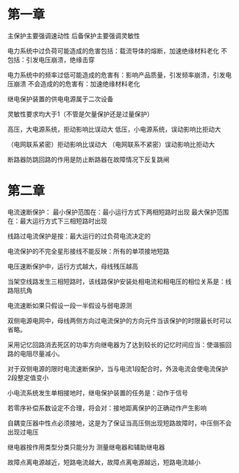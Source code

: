 # 第一章

主保护主要强调速动性
后备保护主要强调灵敏性

电力系统中过负荷可能造成的危害包括：载流导体的熔断，加速绝缘材料老化
不包括：引发电压崩溃，绝缘击穿

电力系统中的频率过低可能造成的危害有：影响产品质量，引发频率崩溃，引发电压崩溃
不会造成的的危害有：加速绝缘材料老化

继电保护装置的供电电源属于二次设备

灵敏性要求均大于1（不管是欠量保护还是过量保护）

高压，大电源系统，拒动影响比误动大
低压，小电源系统，误动影响比拒动大

（电网联系紧密）拒动影响比误动大
（电网联系不紧密）误动影响比拒动大

断路器防跳回路的作用是防止断路器在故障情况下反复跳闸

# 第二章

电流速断保护：
最小保护范围在：最小运行方式下两相短路时出现
最大保护范围在：最大运行方式下三相短路时出现

线路过电流保护是按：最大运行的过负荷电流决定的

电流保护的不完全星形接线不能反映：所有的单项接地短路

电压速断保护中，运行方式越大，母线残压越高

当架空线路发生三相短路时，该线路保护安装处相电流和相电压的相位关系是：线路阻抗角

电流速断如果只假设一段一半假设与弱电源测

双侧电源电网中，母线两侧方向过电流保护的方向元件当该保护的时限最长时可以省略。

采用记忆回路消去死区的功率方向继电器为了达到较长的记忆时间应当：使谐振回路的电阻尽量减小。

对于双侧电源的限时电流速断保护，当与电流1段配合时，外汲电流会使电流保护2段整定值变小

小电流系统发生单相接地时，继电保护装置的任务是：动作于信号

若零序补偿系数设定不合理，将会对：接地距离保护的正确动作产生影响

自耦变压器中性点必须接地，这是为了保证当高压侧出现短路故障时，中压侧不会出现过电压

继电器按作用类型分类只能分为  测量继电器和辅助继电器

故障点离电源越近，短路电流越大，故障点离电源越远，短路电流越小

